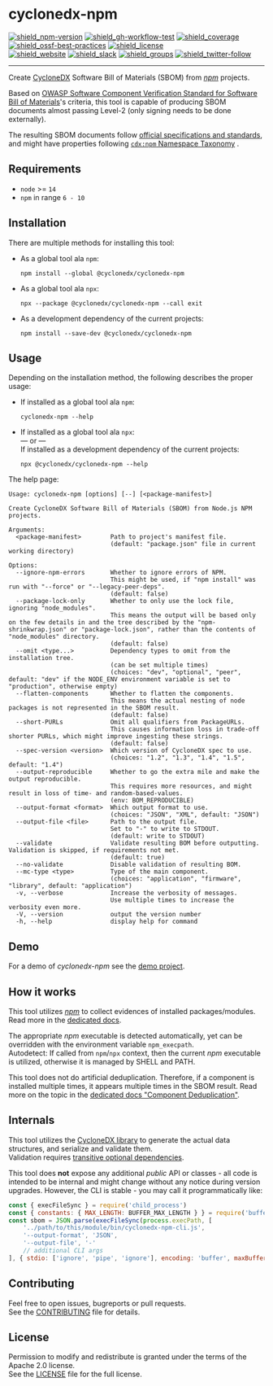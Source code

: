 # cyclonedx-npm

[![shield_npm-version]][link_npm]
[![shield_gh-workflow-test]][link_gh-workflow-test]
[![shield_coverage]][link_codacy]
[![shield_ossf-best-practices]][link_ossf-best-practices]
[![shield_license]][license_file]  
[![shield_website]][link_website]
[![shield_slack]][link_slack]
[![shield_groups]][link_discussion]
[![shield_twitter-follow]][link_twitter]

----

Create [CycloneDX] Software Bill of Materials (SBOM) from _[npm]_ projects.

Based on [OWASP Software Component Verification Standard for Software Bill of Materials](https://scvs.owasp.org/scvs/v2-software-bill-of-materials/)'s
criteria, this tool is capable of producing SBOM documents almost passing Level-2 (only signing needs to be done externally).

The resulting SBOM documents follow [official specifications and standards](https://github.com/CycloneDX/specification), 
and might have properties following [`cdx:npm` Namespace Taxonomy](https://github.com/CycloneDX/cyclonedx-property-taxonomy/blob/main/cdx/npm.md)
.

## Requirements

* `node` >= `14`
* `npm` in range `6 - 10`

## Installation

There are multiple methods for installing this tool:

* As a global tool ala `npm`:

  ```shell
  npm install --global @cyclonedx/cyclonedx-npm
  ```

* As a global tool ala `npx`:

  ```shell
  npx --package @cyclonedx/cyclonedx-npm --call exit
  ```

* As a development dependency of the current projects:

  ```shell
  npm install --save-dev @cyclonedx/cyclonedx-npm
  ```

## Usage

Depending on the installation method, the following describes the proper usage:

* If installed as a global tool ala `npm`:

  ```shell
  cyclonedx-npm --help
  ```

* If installed as a global tool ala `npx`:  
  — or —  
  If installed as a development dependency of the current projects:

  ```shell
  npx @cyclonedx/cyclonedx-npm --help
  ```

The help page:

```text
Usage: cyclonedx-npm [options] [--] [<package-manifest>]

Create CycloneDX Software Bill of Materials (SBOM) from Node.js NPM projects.

Arguments:
  <package-manifest>        Path to project's manifest file.
                            (default: "package.json" file in current working directory)

Options:
  --ignore-npm-errors       Whether to ignore errors of NPM.
                            This might be used, if "npm install" was run with "--force" or "--legacy-peer-deps".
                            (default: false)
  --package-lock-only       Whether to only use the lock file, ignoring "node_modules".
                            This means the output will be based only on the few details in and the tree described by the "npm-shrinkwrap.json" or "package-lock.json", rather than the contents of "node_modules" directory.
                            (default: false)
  --omit <type...>          Dependency types to omit from the installation tree.
                            (can be set multiple times)
                            (choices: "dev", "optional", "peer", default: "dev" if the NODE_ENV environment variable is set to "production", otherwise empty)
  --flatten-components      Whether to flatten the components.
                            This means the actual nesting of node packages is not represented in the SBOM result.
                            (default: false)
  --short-PURLs             Omit all qualifiers from PackageURLs.
                            This causes information loss in trade-off shorter PURLs, which might improve ingesting these strings.
                            (default: false)
  --spec-version <version>  Which version of CycloneDX spec to use.
                            (choices: "1.2", "1.3", "1.4", "1.5", default: "1.4")
  --output-reproducible     Whether to go the extra mile and make the output reproducible.
                            This requires more resources, and might result in loss of time- and random-based-values.
                            (env: BOM_REPRODUCIBLE)
  --output-format <format>  Which output format to use.
                            (choices: "JSON", "XML", default: "JSON")
  --output-file <file>      Path to the output file.
                            Set to "-" to write to STDOUT.
                            (default: write to STDOUT)
  --validate                Validate resulting BOM before outputting. Validation is skipped, if requirements not met.
                            (default: true)
  --no-validate             Disable validation of resulting BOM.
  --mc-type <type>          Type of the main component.
                            (choices: "application", "firmware", "library", default: "application")
  -v, --verbose             Increase the verbosity of messages.
                            Use multiple times to increase the verbosity even more.
  -V, --version             output the version number
  -h, --help                display help for command
```

## Demo

For a demo of _cyclonedx-npm_ see the [demo project][demo_readme].

## How it works

This tool utilizes _[npm]_ to collect evidences of installed packages/modules.
Read more in the [dedicated docs](https://github.com/CycloneDX/cyclonedx-node-npm/tree/main/docs/how.md).

The appropriate _npm_ executable is detected automatically, yet can be overridden with the environment variable `npm_execpath`.  
Autodetect: If called from `npm`/`npx` context, then the current _npm_ executable is utilized, otherwise it is managed by SHELL and PATH.

This tool does not do artificial deduplication.
Therefore, if a component is installed multiple times, it appears multiple times in the SBOM result.
Read more on the topic in the [dedicated docs "Component Deduplication"](https://github.com/CycloneDX/cyclonedx-node-npm/tree/main/docs/component_deduplication.md).

## Internals

This tool utilizes the [CycloneDX library][cyclonedx-library] to generate the actual data structures, and serialize and validate them.  
Validation requires [transitive optional dependencies](https://github.com/CycloneDX/cyclonedx-javascript-library/blob/main/README.md#optional-dependencies).

This tool does **not** expose any additional _public_ API or classes - all code is intended to be internal and might change without any notice during version upgrades.
However, the CLI is stable - you may call it programmatically like:
```javascript
const { execFileSync } = require('child_process')
const { constants: { MAX_LENGTH: BUFFER_MAX_LENGTH } } = require('buffer')
const sbom = JSON.parse(execFileSync(process.execPath, [
    '../path/to/this/module/bin/cyclonedx-npm-cli.js',
    '--output-format', 'JSON',
    '--output-file', '-'
    // additional CLI args
], { stdio: ['ignore', 'pipe', 'ignore'], encoding: 'buffer', maxBuffer: BUFFER_MAX_LENGTH }))
```
## Contributing

Feel free to open issues, bugreports or pull requests.  
See the [CONTRIBUTING][contributing_file] file for details.

## License

Permission to modify and redistribute is granted under the terms of the Apache 2.0 license.  
See the [LICENSE][license_file] file for the full license.

[license_file]: https://github.com/CycloneDX/cyclonedx-node-npm/blob/main/LICENSE
[contributing_file]: https://github.com/CycloneDX/cyclonedx-node-npm/blob/main/CONTRIBUTING.md
[demo_readme]: https://github.com/CycloneDX/cyclonedx-node-npm/blob/main/demo/README.md

[CycloneDX]: https://cyclonedx.org/
[npm]: http://www.npmjs.com/
[cyclonedx-library]: https://www.npmjs.com/package/@cyclonedx/cyclonedx-library

[shield_gh-workflow-test]: https://img.shields.io/github/actions/workflow/status/CycloneDX/cyclonedx-node-npm/nodejs.yml?branch=main&logo=GitHub&logoColor=white "tests"
[shield_ossf-best-practices]: https://img.shields.io/cii/level/6614?label=OpenSSF%20best%20practices "OpenSSF best practices"
[shield_coverage]: https://img.shields.io/codacy/coverage/16b034e5463543008e1cc0e2a3ed7005?logo=Codacy&logoColor=white "test coverage"
[shield_npm-version]: https://img.shields.io/npm/v/@cyclonedx/cyclonedx-npm?logo=npm&logoColor=white "npm"
[shield_license]: https://img.shields.io/github/license/CycloneDX/cyclonedx-node-npm?logo=open%20source%20initiative&logoColor=white "license"
[shield_website]: https://img.shields.io/badge/https://-cyclonedx.org-blue.svg "homepage"
[shield_slack]: https://img.shields.io/badge/slack-join-blue?logo=Slack&logoColor=white "slack join"
[shield_groups]: https://img.shields.io/badge/discussion-groups.io-blue.svg "groups discussion"
[shield_twitter-follow]: https://img.shields.io/badge/Twitter-follow-blue?logo=Twitter&logoColor=white "twitter follow"

[link_website]: https://cyclonedx.org/
[link_gh-workflow-test]: https://github.com/CycloneDX/cyclonedx-node-npm/actions/workflows/nodejs.yml?query=branch%3Amain
[link_codacy]: https://app.codacy.com/gh/CycloneDX/cyclonedx-node-npm/dashboard
[link_ossf-best-practices]: https://www.bestpractices.dev/projects/6614
[link_npm]: https://www.npmjs.com/package/@cyclonedx/cyclonedx-npm
[link_slack]: https://cyclonedx.org/slack/invite
[link_discussion]: https://groups.io/g/CycloneDX
[link_twitter]: https://twitter.com/CycloneDX_Spec
